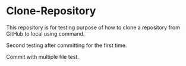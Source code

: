 # Clone-Repository

This repository is for testing purpose of how to clone a repository from GitHub to local using command.

Second testing after committing for the first time.

Commit with multiple file test.
